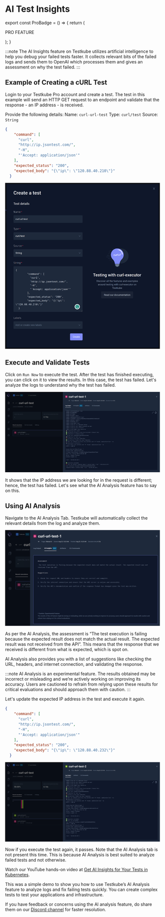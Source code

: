 # AI Test Insights

export const ProBadge = () => {
  return (
    <span>
      <p class="pro-badge">PRO FEATURE</p>
    </span>
  );
}

<ProBadge />

:::note
The AI Insights feature on Testkube utilizes artificial intelligence to help you debug your failed tests faster. It collects relevant bits of the failed logs and sends them to OpenAI which processes them and gives an assessment on why the test failed.
:::

## Example of Creating a cURL Test

Login to your Testkube Pro account and create a test. The test in this example will send an HTTP GET request to an endpoint and validate that the response - an IP address - is received.

Provide the following details: 
Name: `curl-url-test`
Type: `curl/test`
Source: `String`

```json
{
    "command": [
      "curl",
      "http://ip.jsontest.com/",
      "-H",
      "'Accept: application/json'"
    ],
    "expected_status": "200",
    "expected_body": "{\"ip\": \"120.88.40.210\"}"
  }
```

![Create a Test](../../img/create-a-test.png)

## Execute and Validate Tests

Click on `Run Now` to execute the test. After the test has finished executing, you can click on it to view the results. In this case, the test has failed. Let's analyze the logs to understand why the test has failed.

![Log Output](../../img/log-output.png)

It shows that the IP address we are looking for in the request is different; hence, the test has failed. Let's see what the AI Analysis feature has to say on this.

## Using AI Analysis

Navigate to the AI Analysis Tab. Testkube will automatically collect the relevant details from the log and analyze them.

![AI Analysis Results](../../img/AI-analysis-results.png)

As per the AI Analysis, the assessment is “The test execution is failing because the expected result does not match the actual result. The expected result was not received from the API”. This means that the response that we received is different from what is expected, which is spot on. 

AI Analysis also provides you with a list of suggestions like checking the URL, headers, and internet connection, and validating the response. 

:::note
AI Analysis is an experimental feature. The results obtained may be incorrect or misleading and we’re actively working on improving its accuracy. Users are cautioned to refrain from relying upon these results for critical evaluations and should approach them with caution.
:::

Let's update the expected IP address in the test and execute it again.

```json
{
    "command": [
      "curl",
      "http://ip.jsontest.com/",
      "-H",
      "'Accept: application/json'"
    ],
    "expected_status": "200",
    "expected_body": "{\"ip\": \"120.88.40.232\"}"
  }
```
![Passed Test](../../img/passed-test.png)

Now if you execute the test again, it passes. Note that the AI Analysis tab is not present this time. This is because AI Analysis is best suited to analyze failed tests and not otherwise.

 Watch our YouTube hands-on video at [Get AI Insights for Your Tests in Kubernetes](https://www.youtube.com/watch?v=29zVIzMBaow).

This was a simple demo to show you how to use Testkube’s AI Analysis feature to analyze logs and fix failing tests quickly. You can create complex tests to test your applications and infrastructure. 

If you have feedback or concerns using the AI analysis feature, do share them on our [Discord channel](https://discord.com/invite/6zupCZFQbe) for faster resolution.




